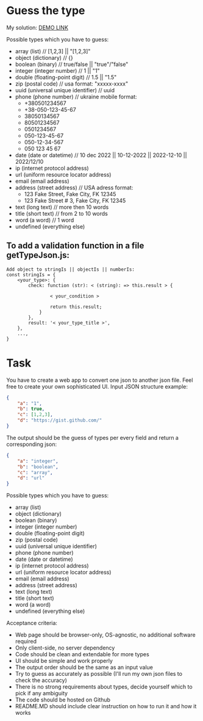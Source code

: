 # Guess the type

My solution: [DEMO LINK](https://gitroko.github.io/guess-the-type/)

Possible types which you have to guess:
- array (list) // [1,2,3] || "[1,2,3]"
- object (dictionary) // {}
- boolean (binary) // true/false || "true"/"false"
- integer (integer number) // 1 || "1"
- double (floating-point digit) // 1.5 || "1.5"
- zip (postal code) // usa format: "xxxxx-xxxx"
- uuid (universal unique identifier) // uuid
- phone (phone number) // ukraine mobile format:
    - +380501234567
    - +38-050-123-45-67
    - 38050134567
    - 80501234567
    - 0501234567
    - 050-123-45-67
    - 050-12-34-567
    - 050 123 45 67
- date (date or datetime) // 10 dec 2022 || 10-12-2022 || 2022-12-10 || 2022/12/10
- ip (internet protocol address)
- url (uniform resource locator address)
- email (email address) 
- address (street address) // USA adress format: 
    - 123 Fake Street, Fake City, FK 12345
    - 123 Fake Street # 3, Fake City, FK 12345
- text (long text) // more then 10 words
- title (short text) // from 2 to 10 words
- word (a word) // 1 word
- undefined (everything else)


## To add a validation function in a file getTypeJson.js:
    Add object to stringIs || objectIs || numberIs:
    const stringIs = {
        <your_type>: {
            check: function (str): < (string): => this.result > { 
                    
                    < your_condition >

                    return this.result;
                }
            },
            result: '< your_type_title >',
        },
        ...,
    }
# Task

You have to create a web app to convert one json to another json file. Feel free to create your own sophisticated UI.
Input JSON structure example:
```json
{
    "a": "1",
    "b": true,
    "c": [1,2,3],
    "d": "https://gist.github.com/"
}
```
The output should be the guess of types per every field and return a corresponding json:
```json
{
    "a": "integer",
    "b": "boolean",
    "c": "array",
    "d": "url"
}
```
Possible types which you have to guess:
- array (list)
- object (dictionary)
- boolean (binary)
- integer (integer number)
- double (floating-point digit)
- zip (postal code)
- uuid (universal unique identifier)
- phone (phone number)
- date (date or datetime)
- ip (internet protocol address)
- url (uniform resource locator address)
- email (email address)
- address (street address)
- text (long text)
- title (short text)
- word (a word)
- undefined (everything else)

Acceptance criteria:
- Web page should be browser-only, OS-agnostic, no additional software required
- Only client-side, no server dependency
- Code should be clean and extendable for more types
- UI should be simple and work properly
- The output order should be the same as an input value
- Try to guess as accurately as possible (I'll run my own json files to check the accuracy)
- There is no strong requirements about types, decide yourself which to pick if any ambiguity
- The code should be hosted on Github
- README.MD should include clear instruction on how to run it and how it works